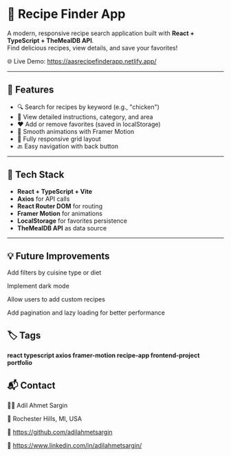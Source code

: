# 🍳 Recipe Finder App

A modern, responsive recipe search application built with **React + TypeScript + TheMealDB API**.  
Find delicious recipes, view details, and save your favorites!

🌐 Live Demo: https://aasrecipefinderapp.netlify.app/

---

## 🚀 Features

- 🔍 Search for recipes by keyword (e.g., "chicken")
- 📖 View detailed instructions, category, and area
- ❤️ Add or remove favorites (saved in localStorage)
- 💫 Smooth animations with Framer Motion
- 📱 Fully responsive grid layout
- 🔙 Easy navigation with back button

---

## 🧰 Tech Stack

- **React + TypeScript + Vite**
- **Axios** for API calls  
- **React Router DOM** for routing  
- **Framer Motion** for animations  
- **LocalStorage** for favorites persistence  
- **TheMealDB API** as data source

---

## 💡 Future Improvements

Add filters by cuisine type or diet

Implement dark mode

Allow users to add custom recipes

Add pagination and lazy loading for better performance

## 🏷️ Tags

**react typescript axios framer-motion recipe-app frontend-project portfolio**

## 📬 Contact

👨‍💻 Adil Ahmet Sargin

📍 Rochester Hills, MI, USA

🔗 https://github.com/adilahmetsargin

🔗 https://www.linkedin.com/in/adilahmetsargin/
